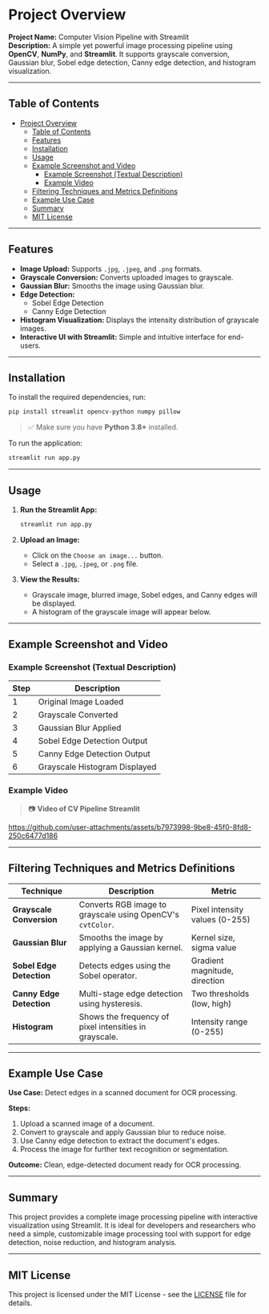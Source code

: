 # Project Overview

**Project Name:** Computer Vision Pipeline with Streamlit  
**Description:** A simple yet powerful image processing pipeline using **OpenCV**, **NumPy**, and **Streamlit**. It supports grayscale conversion, Gaussian blur, Sobel edge detection, Canny edge detection, and histogram visualization.

---

## Table of Contents

- [Project Overview](#project-overview)
  - [Table of Contents](#table-of-contents)
  - [Features](#-features)
  - [Installation](#installation)
  - [Usage](#usage)
  - [Example Screenshot and Video](#example-screenshot-and-video)
    - [Example Screenshot (Textual Description)](#-example-screenshot-textual-description)
    - [Example Video](#example-video)
  - [Filtering Techniques and Metrics Definitions](#filtering-techniques-and-metrics-definitions)
  - [Example Use Case](#-example-use-case)
  - [Summary](#-summary)
  - [MIT License](#-mit-license)

---

## Features

- **Image Upload:** Supports `.jpg`, `.jpeg`, and `.png` formats.
- **Grayscale Conversion:** Converts uploaded images to grayscale.
- **Gaussian Blur:** Smooths the image using Gaussian blur.
- **Edge Detection:**
  - Sobel Edge Detection
  - Canny Edge Detection
- **Histogram Visualization:** Displays the intensity distribution of grayscale images.
- **Interactive UI with Streamlit:** Simple and intuitive interface for end-users.

---

## Installation

To install the required dependencies, run:

```bash
pip install streamlit opencv-python numpy pillow
```

> ✅ Make sure you have **Python 3.8+** installed.

To run the application:

```bash
streamlit run app.py
```

---

## Usage

1. **Run the Streamlit App:**
   ```bash
   streamlit run app.py
   ```

2. **Upload an Image:**
   - Click on the `Choose an image...` button.
   - Select a `.jpg`, `.jpeg`, or `.png` file.

3. **View the Results:**
   - Grayscale image, blurred image, Sobel edges, and Canny edges will be displayed.
   - A histogram of the grayscale image will appear below.

---

## Example Screenshot and Video

### Example Screenshot (Textual Description)

| Step | Description                   |
| ---- | ----------------------------- |
| 1    | Original Image Loaded         |
| 2    | Grayscale Converted           |
| 3    | Gaussian Blur Applied         |
| 4    | Sobel Edge Detection Output   |
| 5    | Canny Edge Detection Output   |
| 6    | Grayscale Histogram Displayed |

### Example Video


> 📷 **Video of CV Pipeline Streamlit**


https://github.com/user-attachments/assets/b7973998-9be8-45f0-8fd8-250c6477d186

---


## Filtering Techniques and Metrics Definitions

| Technique                | Description                                                | Metric                         |
| ------------------------ | ---------------------------------------------------------- | ------------------------------ |
| **Grayscale Conversion** | Converts RGB image to grayscale using OpenCV's `cvtColor`. | Pixel intensity values (0-255) |
| **Gaussian Blur**        | Smooths the image by applying a Gaussian kernel.           | Kernel size, sigma value       |
| **Sobel Edge Detection** | Detects edges using the Sobel operator.                    | Gradient magnitude, direction  |
| **Canny Edge Detection** | Multi-stage edge detection using hysteresis.               | Two thresholds (low, high)     |
| **Histogram**            | Shows the frequency of pixel intensities in grayscale.     | Intensity range (0-255)        |

---

## Example Use Case

**Use Case:** Detect edges in a scanned document for OCR processing.

**Steps:**
1. Upload a scanned image of a document.
2. Convert to grayscale and apply Gaussian blur to reduce noise.
3. Use Canny edge detection to extract the document's edges.
4. Process the image for further text recognition or segmentation.

**Outcome:** Clean, edge-detected document ready for OCR processing.

---

## Summary

This project provides a complete image processing pipeline with interactive visualization using Streamlit. It is ideal for developers and researchers who need a simple, customizable image processing tool with support for edge detection, noise reduction, and histogram analysis.

---

## MIT License

This project is licensed under the MIT License - see the [LICENSE](LICENSE) file for details.

